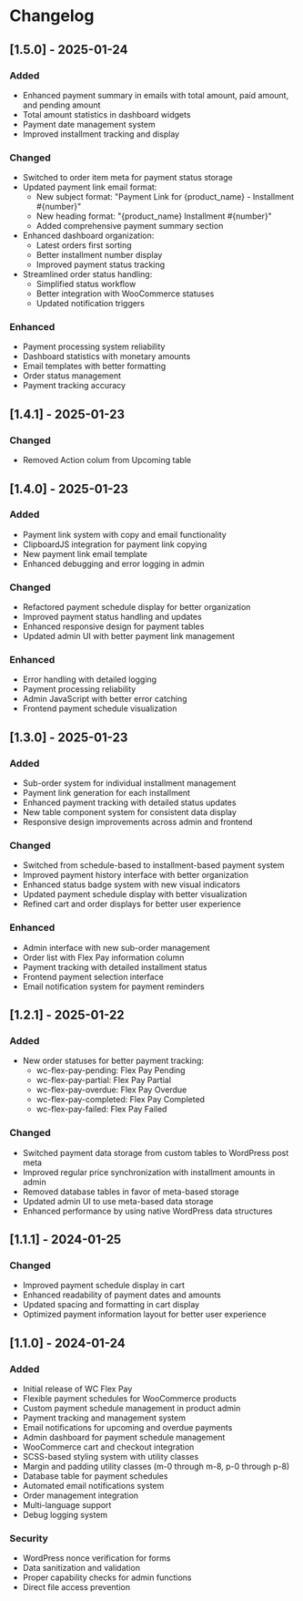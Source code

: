 # Changelog

## [1.5.0] - 2025-01-24
### Added
- Enhanced payment summary in emails with total amount, paid amount, and pending amount
- Total amount statistics in dashboard widgets
- Payment date management system
- Improved installment tracking and display

### Changed
- Switched to order item meta for payment status storage
- Updated payment link email format:
  - New subject format: "Payment Link for {product_name} - Installment #{number}"
  - New heading format: "{product_name} Installment #{number}"
  - Added comprehensive payment summary section
- Enhanced dashboard organization:
  - Latest orders first sorting
  - Better installment number display
  - Improved payment status tracking
- Streamlined order status handling:
  - Simplified status workflow
  - Better integration with WooCommerce statuses
  - Updated notification triggers

### Enhanced
- Payment processing system reliability
- Dashboard statistics with monetary amounts
- Email templates with better formatting
- Order status management
- Payment tracking accuracy

## [1.4.1] - 2025-01-23
### Changed
- Removed Action colum from Upcoming table

## [1.4.0] - 2025-01-23
### Added
- Payment link system with copy and email functionality
- ClipboardJS integration for payment link copying
- New payment link email template
- Enhanced debugging and error logging in admin

### Changed
- Refactored payment schedule display for better organization
- Improved payment status handling and updates
- Enhanced responsive design for payment tables
- Updated admin UI with better payment link management

### Enhanced
- Error handling with detailed logging
- Payment processing reliability
- Admin JavaScript with better error catching
- Frontend payment schedule visualization

## [1.3.0] - 2025-01-23
### Added
- Sub-order system for individual installment management
- Payment link generation for each installment
- Enhanced payment tracking with detailed status updates
- New table component system for consistent data display
- Responsive design improvements across admin and frontend

### Changed
- Switched from schedule-based to installment-based payment system
- Improved payment history interface with better organization
- Enhanced status badge system with new visual indicators
- Updated payment schedule display with better visualization
- Refined cart and order displays for better user experience

### Enhanced
- Admin interface with new sub-order management
- Order list with Flex Pay information column
- Payment tracking with detailed installment status
- Frontend payment selection interface
- Email notification system for payment reminders

## [1.2.1] - 2025-01-22
### Added
- New order statuses for better payment tracking:
  - wc-flex-pay-pending: Flex Pay Pending
  - wc-flex-pay-partial: Flex Pay Partial
  - wc-flex-pay-overdue: Flex Pay Overdue
  - wc-flex-pay-completed: Flex Pay Completed
  - wc-flex-pay-failed: Flex Pay Failed

### Changed
- Switched payment data storage from custom tables to WordPress post meta
- Improved regular price synchronization with installment amounts in admin
- Removed database tables in favor of meta-based storage
- Updated admin UI to use meta-based data storage
- Enhanced performance by using native WordPress data structures

## [1.1.1] - 2024-01-25
### Changed
- Improved payment schedule display in cart
- Enhanced readability of payment dates and amounts
- Updated spacing and formatting in cart display
- Optimized payment information layout for better user experience

## [1.1.0] - 2024-01-24
### Added
- Initial release of WC Flex Pay
- Flexible payment schedules for WooCommerce products
- Custom payment schedule management in product admin
- Payment tracking and management system
- Email notifications for upcoming and overdue payments
- Admin dashboard for payment schedule management
- WooCommerce cart and checkout integration
- SCSS-based styling system with utility classes
- Margin and padding utility classes (m-0 through m-8, p-0 through p-8)
- Database table for payment schedules
- Automated email notifications system
- Order management integration
- Multi-language support
- Debug logging system

### Security
- WordPress nonce verification for forms
- Data sanitization and validation
- Proper capability checks for admin functions
- Direct file access prevention
